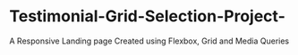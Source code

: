 # Testimonial-Grid-Selection-Project-
A Responsive Landing page Created using Flexbox, Grid and Media Queries
